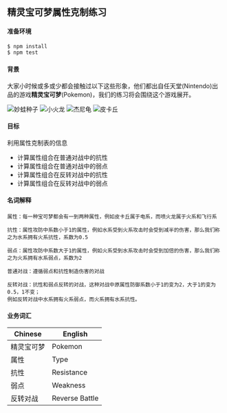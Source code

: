 ## 精灵宝可梦属性克制练习

#### 准备环境
```bash
$ npm install
$ npm test
```

[妙蛙种子]:http://res.pokemon.name/common/pokemon/pgl/001.00.png
[小火龙]:http://res.pokemon.name/common/pokemon/pgl/004.00.png
[杰尼龟]:http://res.pokemon.name/common/pokemon/pgl/007.00.png
[皮卡丘]:http://res.pokemon.name/common/pokemon/pgl/025.00.png

#### 背景
大家小时候或多或少都会接触过以下这些形象，他们都出自任天堂(Nintendo)出品的游戏**精灵宝可梦**(Pokemon)，我们的练习将会围绕这个游戏展开。

![妙蛙种子] ![小火龙] ![杰尼龟] ![皮卡丘]

#### 目标
利用属性克制表的信息

- 计算属性组合在普通对战中的抗性
- 计算属性组合在普通对战中的弱点
- 计算属性组合在反转对战中的抗性
- 计算属性组合在反转对战中的弱点

#### 名词解释
```
属性：每一种宝可梦都会有一到两种属性，例如皮卡丘属于电系，而喷火龙属于火系和飞行系

抗性：属性攻防中系数小于1的属性，例如水系受到火系攻击时会受到减半的伤害，那么我们称之为水系拥有火系抗性，系数为0.5

弱点：属性攻防中系数大于1的属性，例如火系受到水系攻击时会受到加倍的伤害，那么我们称之为火系拥有水系弱点，系数为2

普通对战：遵循弱点和抗性制造伤害的对战

反转对战：抗性和弱点反转的对战，这种对战中原属性防御系数小于1的变为2，大于1的变为0.5，1不变；
例如反转对战中水系拥有火系弱点，而火系拥有水系抗性。
```

#### 业务词汇
Chinese|English
---|---
精灵宝可梦|Pokemon
属性|Type
抗性|Resistance
弱点|Weakness
反转对战|Reverse Battle

